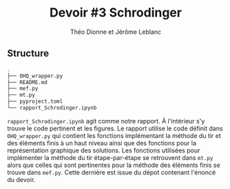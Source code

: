 <h1 align="center"> Devoir #3 Schrodinger </h1>
<p align="center">
Théo Dionne et Jérôme Leblanc
</p>

## Structure

```bash
.
├── OHQ_wrapper.py
├── README.md
├── mef.py
├── mt.py
├── pyproject.toml
└── rapport_Schrodinger.ipynb
```

`rapport_Schrodinger.ipynb` agit comme notre rapport. À l'intérieur s'y trouve le code pertinent et les figures. Le rapport utilise le code définit dans `OHQ_wrapper.py` qui contient les fonctions implémentant la méthode du tir et des éléments finis à un haut niveau ainsi que des fonctions pour la représentation graphique des solutions. Les fonctions utilisées pour implémenter la méthode du tir étape-par-étape se retrouvent dans `mt.py` alors que celles qui sont pertinentes pour la méthode des éléments finis se trouve dans `mef.py`. Cette dernière est issue du dépot contenant l'énoncé du devoir.
